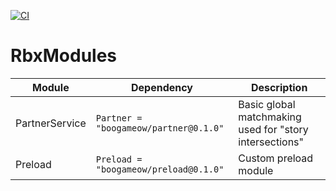 [![CI](https://github.com/boogameow/rbxmodules/actions/workflows/ci.yaml/badge.svg?branch=main)](https://github.com/boogameow/rbxmodules/actions/workflows/ci.yaml)

# RbxModules

| Module | Dependency | Description |
| -- | -- | -- |
| PartnerService | `Partner = "boogameow/partner@0.1.0"` | Basic global matchmaking used for "story intersections" |
| Preload | `Preload = "boogameow/preload@0.1.0"` | Custom preload module |

